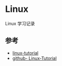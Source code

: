 # Linux
Linux 学习记录 

## 参考
- [linux-tutorial](http://c.biancheng.net/linux_tutorial/)
- [github- Linux-Tutorial](Linux-Tutorial)
